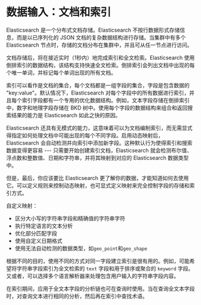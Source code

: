# 数据输入：文档和索引

Elasticsearch 是一个分布式文档存储。Elasticsearch 不按行数据形式存储信息，而是以已序列化的 JSON 文档的复杂数据结构进行存储。当集群中有多个 Elasticsearch 节点时，存储的文档分布在集群中，并且可从任一节点进行访问。

文档存储后，将在接近实时（1秒内）地完成索引和全文检索。Elasticsearch 使用倒排索引的数据结构，该结构支持快速全文检索。倒排索引会列出文档中出现的每个唯一单词，并标记每个单词出现的所有文档。

索引可以看作是文档的集合，每个文档都是一组字段的集合，字段是包含数据的 "key:value"。默认情况下，Elasticsearch 对每个字段中的所有数据进行索引，并且每个索引字段都有一个专用的优化数据结构。例如，文本字段存储在倒排索引中，数字和地理字段存储在 BKD 树中。使用每个字段的数据结构来组合和返回搜索结果的能力是 Elasticsearch 如此之快的原因。

Elasticsearch 还具有无模式的能力，这意味着可以为文档编制索引，而无需显式得指定如何处理文档中可能出现的每个不同字段。启用动态映射后，Elasticsearch 会自动检测并向索引中添加新字段。这种默认行为使得索引和搜索数据变得更容易 --- 只需要开始创建索引文档，Elasticsearch 就会检测布尔值、浮点数和整数值、日期和字符串，并将其映射到对应的 Elasticsearch 数据类型中。

但是，最后，你应该要比 Elasticsearch 更了解你的数据，才能知道如何去使用它。可以定义规则来控制动态映射，也可显式定义映射来完全控制字段的存储和索引方式。

自定义映射：
- 区分大小写的字符串字段和精确值的字符串字符
- 执行特定语言的文本分析
- 优化部分匹配字段
- 使用自定义日期格式
- 使用无法自动检测的数据类型，如`geo_point`和`geo_shape`

根据不同的目的，使用不同的方式对同一字段建立索引是很有用的。例如，可能希望将字符串字段索引为全文检索的 `text` 字段和用于排序或聚合的 `keyword` 字段。又或者，可以选择多个语言解析器来处理包含用户输入的字符串字段内容。

在索引期间，应用于全文本字段的分析链也可在查询时使用。当在查询全文本字段时，对查询文本进行相同的分析，然后再在索引中查找术语。
